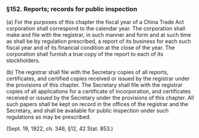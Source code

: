 ### §152. Reports; records for public inspection ###

(a) For the purposes of this chapter the fiscal year of a China Trade Act corporation shall correspond to the calendar year. The corporation shall make and file with the registrar, in such manner and form and at such time as shall be by regulation prescribed, a report of its business for each such fiscal year and of its financial condition at the close of the year. The corporation shall furnish a true copy of the report to each of its stockholders.

(b) The registrar shall file with the Secretary copies of all reports, certificates, and certified copies received or issued by the registrar under the provisions of this chapter. The Secretary shall file with the registrar copies of all applications for a certificate of incorporation, and certificates received or issued by the Secretary under the provisions of this chapter. All such papers shall be kept on record in the offices of the registrar and the Secretary, and shall be available for public inspection under such regulations as may be prescribed.

(Sept. 19, 1922, ch. 346, §12, 42 Stat. 853.)